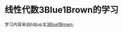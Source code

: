 # 线性代数3Blue1Brown的学习
学习内容来自b站up主[3Blue1Brown](https://space.bilibili.com/88461692?spm_id_from=333.337.0.0);





